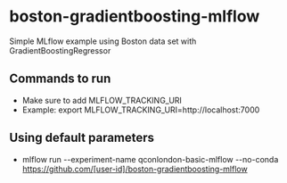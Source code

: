 # boston-gradientboosting-mlflow
Simple MLflow example using Boston data set with GradientBoostingRegressor

## Commands to run
* Make sure to add MLFLOW_TRACKING_URI
* Example: export MLFLOW_TRACKING_URI=http://localhost:7000

## Using default parameters
* mlflow run --experiment-name qconlondon-basic-mlflow  --no-conda https://github.com/[user-id]/boston-gradientboosting-mlflow 
